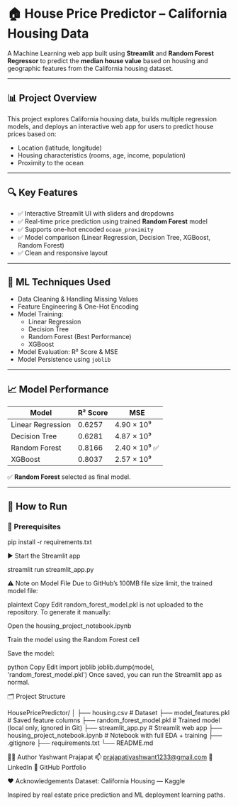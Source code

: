 # 🏠 House Price Predictor – California Housing Data

A Machine Learning web app built using **Streamlit** and **Random Forest Regressor** to predict the **median house value** based on housing and geographic features from the California housing dataset.

---

## 📊 Project Overview

This project explores California housing data, builds multiple regression models, and deploys an interactive web app for users to predict house prices based on:

- Location (latitude, longitude)
- Housing characteristics (rooms, age, income, population)
- Proximity to the ocean

---

## 🔍 Key Features

- ✅ Interactive Streamlit UI with sliders and dropdowns
- ✅ Real-time price prediction using trained **Random Forest** model
- ✅ Supports one-hot encoded `ocean_proximity`
- ✅ Model comparison (Linear Regression, Decision Tree, XGBoost, Random Forest)
- ✅ Clean and responsive layout

---

## 🧠 ML Techniques Used

- Data Cleaning & Handling Missing Values
- Feature Engineering & One-Hot Encoding
- Model Training:  
  - Linear Regression  
  - Decision Tree  
  - Random Forest (Best Performance)  
  - XGBoost
- Model Evaluation: R² Score & MSE
- Model Persistence using `joblib`

---

## 📈 Model Performance

| Model              | R² Score | MSE               |
|--------------------|----------|-------------------|
| Linear Regression  | 0.6257   | 4.90 × 10⁹        |
| Decision Tree      | 0.6281   | 4.87 × 10⁹        |
| Random Forest      | 0.8166   | 2.40 × 10⁹ ✅      |
| XGBoost            | 0.8037   | 2.57 × 10⁹        |

✅ **Random Forest** selected as final model.

---

## 🚀 How to Run

### 🧩 Prerequisites


pip install -r requirements.txt



▶️ Start the Streamlit app

  streamlit run streamlit_app.py

  
⚠️ Note on Model File
Due to GitHub’s 100MB file size limit, the trained model file:

plaintext
Copy
Edit
random_forest_model.pkl
is not uploaded to the repository. To generate it manually:

Open the housing_project_notebook.ipynb

Train the model using the Random Forest cell

Save the model:

python
Copy
Edit
import joblib
joblib.dump(model, 'random_forest_model.pkl')
Once saved, you can run the Streamlit app as normal.

🗂️ Project Structure

HousePricePredictor/
│
├── housing.csv                    # Dataset
├── model_features.pkl             # Saved feature columns
├── random_forest_model.pkl        # Trained model (local only, ignored in Git)
├── streamlit_app.py               # Streamlit web app
├── housing_project_notebook.ipynb # Notebook with full EDA + training
├── .gitignore
├── requirements.txt
└── README.md



🙋‍♂️ Author
Yashwant Prajapat
📫 prajapatiyashwant1233@gmail.com
🔗 LinkedIn
📁 GitHub Portfolio

❤️ Acknowledgements
Dataset: California Housing — Kaggle

Inspired by real estate price prediction and ML deployment learning paths.
